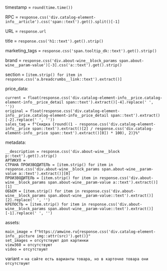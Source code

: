 timestamp = `round(time.time())`

RPC = `response.css('div.catalog-element-info__article').css('span::text').get().split()[-1]`

URL = `response.url`

title = `response.css('h1::text').get().strip()`

marketing_tags = `response.css('span.tooltip_dk::text').get().strip()`

brand = `response.css('div.about-wine__block_params span.about-wine__param-value')[-3].css('a::text').get().strip()`

section = `[item.strip() for item in response.css('a.breadcrumbs__link::text').extract()]`


price_data:

    current = float(response.css('div.catalog-element-info__price.catalog-element-info__price_detail span::text').extract()[-4].replace(' ', '')) 
    original = float(response.css('div.catalog-element-info__price.catalog-element-info__price_detail span::text').extract()[-2].replace(' ', ''))
    sales_tag = f"Скидка {round((1 - response.css('div.catalog-element-info__price span::text').extract()[2] / response.css('div.catalog-element-info__price span::text').extract()[0]) * 100), 2)}%"

metadata:

    __description = response.css('div.about-wine__block p::text').get().strip()
    АРТИКУЛ = 
    СТРАНА ПРОИЗВОДИТЕЛЬ = [item.strip() for item in response.css('div.about-wine__block_params span.about-wine__param-value a::text').extract()][0]
    ПРОИЗВОДИТЕЛЬ = [item.strip() for item in response.css('div.about-wine__block_params span.about-wine__param-value a::text').extract()][1]
    ОБЪЕМ = [item.strip() for item in response.css('div.about-wine__block_params span.about-wine__param-value::text').extract()][2].replace(' ', '')
    КРЕПОСТЬ = [item.strip() for item in response.css('div.about-wine__block_params span.about-wine__param-value::text').extract()][-1].replace(' ', '')
    


assets:

    main_image = f"https://amwine.ru{response.css('div.catalog-element-info__picture img::attr(src)').get()}"
    set_images = отсутствуют доп картинки
    view360 = отсутствуют
    video = отсутствуют


variant = `на сайте есть варианты товара, но в карточке товара они отсутствуют`
